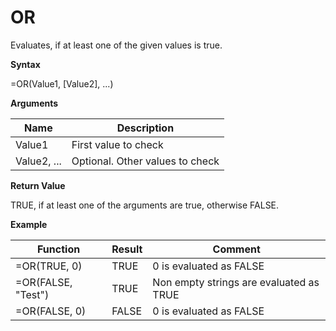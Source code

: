 # OR

Evaluates, if at least one of the given values is true.

**Syntax**

=OR(Value1, \[Value2\], ...)

**Arguments**

| Name        | Description                     |
|-------------|---------------------------------|
| Value1      | First value to check            |
| Value2, ... | Optional. Other values to check |

**Return Value**

TRUE, if at least one of the arguments are true, otherwise FALSE.

**Example**

| Function           | Result | Comment                                 |
|--------------------|--------|-----------------------------------------|
| =OR(TRUE, 0)       | TRUE   | 0 is evaluated as FALSE                 |
| =OR(FALSE, "Test") | TRUE   | Non empty strings are evaluated as TRUE |
| =OR(FALSE, 0)      | FALSE  | 0 is evaluated as FALSE                 |
